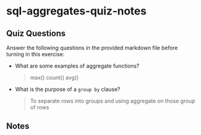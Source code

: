 # sql-aggregates-quiz-notes

## Quiz Questions

Answer the following questions in the provided markdown file before turning in this exercise:

- What are some examples of aggregate functions?

  > max()
  > count()
  > avg()

- What is the purpose of a `group by` clause?
  > To separate rows into groups and using aggregate on those group of rows

## Notes
